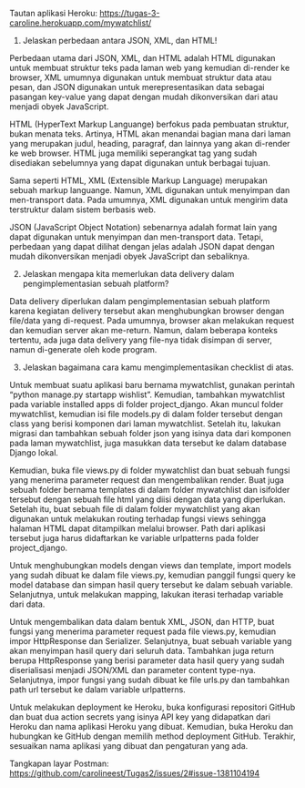 Tautan aplikasi Heroku: https://tugas-3-caroline.herokuapp.com/mywatchlist/


1. Jelaskan perbedaan antara JSON, XML, dan HTML!

Perbedaan utama dari JSON, XML, dan HTML adalah HTML digunakan untuk membuat struktur teks pada laman web yang kemudian di-render ke browser, 
XML umumnya digunakan untuk membuat struktur data atau pesan, dan JSON digunakan untuk merepresentasikan data sebagai pasangan key-value yang
dapat dengan mudah dikonversikan dari atau menjadi obyek JavaScript. 

HTML (HyperText Markup Languange) berfokus pada pembuatan struktur, bukan menata teks. Artinya, HTML akan menandai bagian mana dari laman yang
merupakan judul, heading, paragraf, dan lainnya yang akan di-render ke web browser. HTML juga memiliki seperangkat tag yang sudah disediakan
sebelumnya yang dapat digunakan untuk berbagai tujuan.

Sama seperti HTML, XML (Extensible Markup Language) merupakan sebuah markup languange. Namun, XML digunakan untuk menyimpan dan men-transport
data. Pada umumnya, XML digunakan untuk mengirim data terstruktur dalam sistem berbasis web.

JSON (JavaScript Object Notation) sebenarnya adalah format lain yang dapat digunakan untuk menyimpan dan men-transport data. Tetapi, perbedaan
yang dapat dilihat dengan jelas adalah JSON dapat dengan mudah dikonversikan menjadi obyek JavaScript dan sebaliknya.


2. Jelaskan mengapa kita memerlukan data delivery dalam pengimplementasian sebuah platform?

Data delivery diperlukan dalam pengimplementasian sebuah platform karena kegiatan delivery tersebut akan menghubungkan browser dengan file/data yang di-request. Pada umumnya, browser akan melakukan request dan kemudian server akan me-return. Namun, dalam beberapa konteks tertentu, ada juga
data delivery yang file-nya tidak disimpan di server, namun di-generate oleh kode program.


3. Jelaskan bagaimana cara kamu mengimplementasikan checklist di atas.

Untuk membuat suatu aplikasi baru bernama mywatchlist, gunakan perintah “python manage.py startapp wishlist”. Kemudian, tambahkan mywatchlist pada
variable installed apps di folder project_django. Akan muncul folder mywatchlist, kemudian isi file models.py di dalam folder tersebut dengan class yang berisi komponen dari laman mywatchlist. Setelah itu, lakukan migrasi dan tambahkan sebuah folder json yang isinya data dari komponen pada laman mywatchlist, juga masukkan data tersebut ke dalam database Django lokal.

Kemudian, buka file views.py di folder mywatchlist dan buat sebuah fungsi yang menerima parameter request dan mengembalikan render. Buat juga
sebuah folder bernama templates di dalam folder mywatchlist dan isifolder tersebut dengan sebuah file html yang diisi dengan data yang diperlukan.
Setelah itu, buat sebuah file di dalam folder mywatchlist yang akan digunakan untuk melakukan routing terhadap fungsi views sehingga halaman HTML
dapat ditampilkan melalui browser. Path dari aplikasi tersebut juga harus didaftarkan ke variable urlpatterns pada folder project_django.

Untuk menghubungkan models dengan views dan template, import models yang sudah dibuat ke dalam file views.py, kemudian panggil fungsi query ke
model database dan simpan hasil query tersebut ke dalam sebuah variable. Selanjutnya, untuk melakukan mapping, lakukan iterasi terhadap variable
dari data.

Untuk mengembalikan data dalam bentuk XML, JSON, dan HTTP, buat fungsi yang menerima parameter request pada file views.py, kemudian impor
HttpResponse dan Serializer. Selanjutnya, buat sebuah variable yang akan menyimpan hasil query dari seluruh data. Tambahkan juga return berupa
HttpResponse yang berisi parameter data hasil query yang sudah diserialisasi menjadi JSON/XML dan parameter content type-nya. Selanjutnya, impor
fungsi yang sudah dibuat ke file urls.py dan tambahkan path url tersebut ke dalam variable urlpatterns.

Untuk melakukan deployment ke Heroku, buka konfigurasi repositori GitHub dan buat dua action secrets yang isinya API key yang didapatkan dari
Heroku dan nama aplikasi Heroku yang dibuat. Kemudian, buka Heroku dan hubungkan ke GitHub dengan memilih method deployment GitHub. Terakhir,
sesuaikan nama aplikasi yang dibuat dan pengaturan yang ada.


Tangkapan layar Postman: https://github.com/carolineest/Tugas2/issues/2#issue-1381104194
